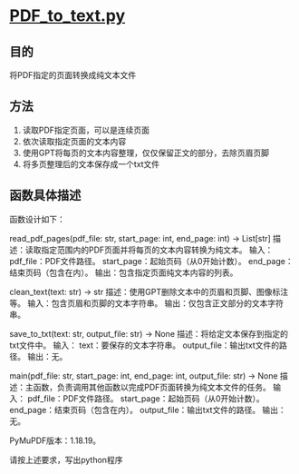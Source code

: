 # [PDF_to_text.py](PDF_to_text.py)

## 目的

将PDF指定的页面转换成纯文本文件

## 方法

1. 读取PDF指定页面，可以是连续页面
2. 依次读取指定页面的文本内容
3. 使用GPT将每页的文本内容整理，仅仅保留正文的部分，去除页眉页脚
4. 将多页整理后的文本保存成一个txt文件 

<!-- ## 函数描述要求

我准备使用python撰写上述过程的程序，请使用函数式编程的风格构思上述过程，给出所需要的函数，最终以main()函数调用，现在不必写出具体的函数实现过程，请仅仅列出每个函数的描述、输入、输出。
我准备使用PyMuPDF，由于你的数据内容截至到2021年9月，因此新引入的函数/方法你可能不清楚，所以请注明所使用的PyMuPDF版本号。 -->

## 函数具体描述

函数设计如下：

read_pdf_pages(pdf_file: str, start_page: int, end_page: int) -> List[str]
描述：读取指定范围内的PDF页面并将每页的文本内容转换为纯文本。
输入：
pdf_file：PDF文件路径。
start_page：起始页码（从0开始计数）。
end_page：结束页码（包含在内）。
输出：包含指定页面纯文本内容的列表。

clean_text(text: str) -> str
描述：使用GPT删除文本中的页眉和页脚、图像标注等。
输入：包含页眉和页脚的文本字符串。
输出：仅包含正文部分的文本字符串。

save_to_txt(text: str, output_file: str) -> None
描述：将给定文本保存到指定的txt文件中。
输入：
text：要保存的文本字符串。
output_file：输出txt文件的路径。
输出：无。

main(pdf_file: str, start_page: int, end_page: int, output_file: str) -> None
描述：主函数，负责调用其他函数以完成PDF页面转换为纯文本文件的任务。
输入：
pdf_file：PDF文件路径。
start_page：起始页码（从0开始计数）。
end_page：结束页码（包含在内）。
output_file：输出txt文件的路径。
输出：无。

PyMuPDF版本：1.18.19。

请按上述要求，写出python程序